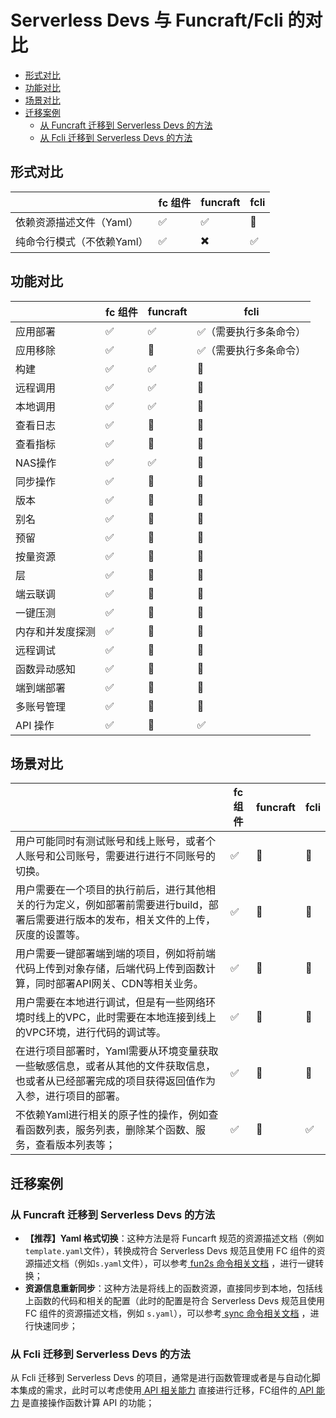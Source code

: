 # Serverless Devs 与 Funcraft/Fcli 的对比

- [形式对比](#形式对比)
- [功能对比](#功能对比)
- [场景对比](#场景对比)
- [迁移案例](#迁移案例)
    - [从 Funcraft 迁移到 Serverless Devs 的方法](#从-funcraft-迁移到-serverless-devs-的方法)
    - [从 Fcli 迁移到 Serverless Devs 的方法](#从-fcli-迁移到-serverless-devs-的方法)
    

## 形式对比

|     | fc 组件 | funcraft | fcli |
| --- | --- | --- | --- |
| 依赖资源描述文件（Yaml） | ✅ | ✅ | 🙅 | 
| 纯命令行模式（不依赖Yaml） | ✅ | ✖️ | ✅ | 

## 功能对比

|     | fc 组件 | funcraft | fcli |
| --- | --- | --- | --- |
| 应用部署 | ✅ | ✅ | ✅（需要执行多条命令） | 
| 应用移除 | ✅ | 🙅️ | ✅（需要执行多条命令） | 
| 构建 | ✅ | ✅ | 🙅️ | 
| 远程调用 | ✅ | ✅ | 🙅️ | 
| 本地调用 | ✅ | ✅ | 🙅️ | 
| 查看日志 | ✅ | 🙅 | 🙅️ | 
| 查看指标 | ✅ | 🙅 | 🙅️ | 
| NAS操作 | ✅ | ✅ | 🙅️ | 
| 同步操作 | ✅ | 🙅 | 🙅️ | 
| 版本 | ✅ | 🙅 | 🙅️ | 
| 别名 | ✅ | 🙅 | 🙅️ | 
| 预留 | ✅ | 🙅 | 🙅️ | 
| 按量资源 | ✅ | 🙅 | 🙅️ | 
| 层 | ✅ | 🙅 | 🙅️ | 
| 端云联调 | ✅ | 🙅 | 🙅️ | 
| 一键压测 | ✅ | 🙅 | 🙅️ | 
| 内存和并发度探测 | ✅ | 🙅 | 🙅️ | 
| 远程调试 | ✅ | 🙅 | 🙅️ | 
| 函数异动感知 | ✅ | 🙅 | 🙅️ | 
| 端到端部署 | ✅ | 🙅 | 🙅️ | 
| 多账号管理 | ✅ | 🙅️ | 🙅️ | 
| API 操作 | ✅ | 🙅️ | ✅️ | 

## 场景对比

|     | fc 组件 | funcraft | fcli |
| --- | --- | --- | --- |
| 用户可能同时有测试账号和线上账号，或者个人账号和公司账号，需要进行进行不同账号的切换。| ✅ | 🙅 | 🙅️ | 
| 用户需要在一个项目的执行前后，进行其他相关的行为定义，例如部署前需要进行build，部署后需要进行版本的发布，相关文件的上传，灰度的设置等。| ✅ | 🙅 | 🙅️ | 
| 用户需要一键部署端到端的项目，例如将前端代码上传到对象存储，后端代码上传到函数计算，同时部署API网关、CDN等相关业务。| ✅ | 🙅 | 🙅️ | 
| 用户需要在本地进行调试，但是有一些网络环境时线上的VPC，此时需要在本地连接到线上的VPC环境，进行代码的调试等。| ✅ | 🙅 | 🙅️ | 
| 在进行项目部署时，Yaml需要从环境变量获取一些敏感信息，或者从其他的文件获取信息，也或者从已经部署完成的项目获得返回值作为入参，进行项目的部署。| ✅ | 🙅 | 🙅️ | 
| 不依赖Yaml进行相关的原子性的操作，例如查看函数列表，服务列表，删除某个函数、服务，查看版本列表等；| ✅ | 🙅 | ✅ | 

## 迁移案例

### 从 Funcraft 迁移到 Serverless Devs 的方法

- **【推荐】Yaml 格式切换**：这种方法是将 Funcarft 规范的资源描述文档（例如`template.yaml`文件），转换成符合 Serverless Devs 规范且使用 FC 组件的资源描述文档（例如`s.yaml`文件），可以参考[ fun2s 命令相关文档](./command/fun2s.md) ，进行一键转换；
- **资源信息重新同步**：这种方法是将线上的函数资源，直接同步到本地，包括线上函数的代码和相关的配置（此时的配置是符合 Serverless Devs 规范且使用 FC 组件的资源描述文档，例如 `s.yaml`），可以参考[ sync 命令相关文档](./command/sync.md) ，进行快速同步；

### 从 Fcli 迁移到 Serverless Devs 的方法

从 Fcli 迁移到 Serverless Devs 的项目，通常是进行函数管理或者是与自动化脚本集成的需求，此时可以考虑使用[ API 相关能力](./command/api.md) 直接进行迁移，FC组件的[ API 能力](./command/api.md) 是直接操作函数计算 API 的功能；
